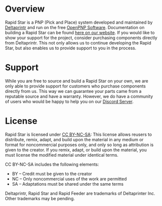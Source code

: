 # Overview

Rapid Star is a PNP (Pick and Place) system developed and maintained by [Deltaprintr](https://deltaprintr.com) and run on the free [OpenPNP Software](https://openpnp.org). Documentation on building a Rapid Star can be found [here on our website](https://www.deltaprintr.com/docs/rapid-star/). If you would like to show your support for the project, consider purchasing components directly from Deltaprintr. This not only allows us to continue developing the Rapid Star, but also enables us to provide support to you in the process.

# Support

While you are free to source and build a Rapid Star on your own, we are only able to provide support for customers who purchase components directly from us. This way we can guarantee your parts came from a reputable source and have a warranty. However, we do have a community of users who would be happy to help you on our [Discord Server](https://discord.gg/t2FcjAU7hC).

# License

Rapid Star is licensed under [CC BY-NC-SA](https://creativecommons.org/licenses/by-nc-sa/4.0/): This license allows reusers to distribute, remix, adapt, and build upon the material in any medium or format for noncommercial purposes only, and only so long as attribution is given to the creator. If you remix, adapt, or build upon the material, you must license the modified material under identical terms. 

CC BY-NC-SA includes the following elements:

* BY  – Credit must be given to the creator
* NC  – Only noncommercial uses of the work are permitted
* SA  – Adaptations must be shared under the same terms

Deltaprintr, Rapid Star and Rapid Feeder are trademarks of Deltaprinter Inc. Other trademarks may be pending.
